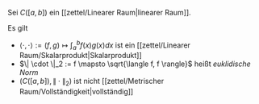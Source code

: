 Sei $C([a, b])$ ein [[zettel/Linearer Raum|linearer Raum]].

Es gilt
- $\langle \cdot, \cdot \rangle := (f, g) \mapsto \int_a^b f(x)g(x) dx$ ist ein [[zettel/Linearer Raum/Skalarprodukt|Skalarprodukt]]
- $\| \cdot \|_2 := f \mapsto \sqrt{\langle f, f \rangle}$ heißt *euklidische Norm*
- $(C([a, b]), \| \cdot \|_2)$ ist nicht [[zettel/Metrischer Raum/Vollständigkeit|vollständig]]